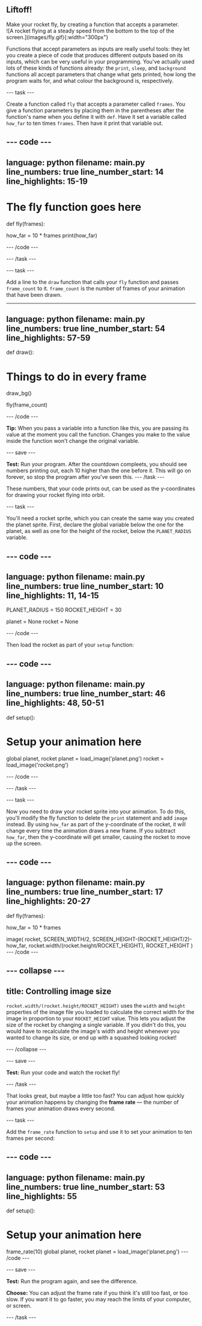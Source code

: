 ## Liftoff!

<div style="display: flex; flex-wrap: wrap">
<div style="flex-basis: 200px; flex-grow: 1; margin-right: 15px;">
Make your rocket fly, by creating a function that accepts a parameter.
</div>
<div>
![A rocket flying at a steady speed from the bottom to the top of the screen.](images/fly.gif){:width="300px"}
</div>
</div>

Functions that accept parameters as inputs are really useful tools: they let you create a piece of code that produces different outputs based on its inputs, which can be very useful in your programming. You've actually used lots of these kinds of functions already: the `print`, `sleep`, and `background` functions all accept parameters that change what gets printed, how long the program waits for, and what colour the background is, respectively. 

--- task ---

Create a function called `fly` that accepts a parameter called `frames`. You give a function parameters by placing them in the parentheses after the function's name when you define it with `def`. Have it set a variable called `how_far` to ten times `frames`. Then have it print that variable out.

--- code ---
---
language: python
filename: main.py
line_numbers: true
line_number_start: 14 
line_highlights: 15-19
---
# The fly function goes here
def fly(frames):
  
  how_far = 10 * frames
  print(how_far)

--- /code ---

--- /task ---

--- task ---

Add a line to the `draw` function that calls your `fly` function and passes `frame_count` to it. `frame_count` is the number of frames of your animation that have been drawn.

---
language: python
filename: main.py
line_numbers: true
line_number_start: 54 
line_highlights: 57-59
---
def draw():
  # Things to do in every frame
  draw_bg()
  
  fly(frame_count)

--- /code ---

**Tip:** When you pass a variable into a function like this, you are passing its value at the moment you call the function. Changes you make to the value inside the function won't change the original variable.

--- save ---

**Test:** Run your program. After the countdown compleets, you should see numbers printing out, each 10 higher than the one before it. This will go on forever, so stop the program after you've seen this.
--- /task ---

These numbers, that your code prints out, can be used as the y-coordinates for drawing your rocket flying into orbit.

--- task ---

You'll need a rocket sprite, which you can create the same way you created the planet sprite. First, declare the global variable below the one for the planet, as well as one for the height of the rocket, below the `PLANET_RADIUS` variable.

--- code ---
---
language: python
filename: main.py
line_numbers: true
line_number_start: 10 
line_highlights: 11, 14-15
---
PLANET_RADIUS = 150
ROCKET_HEIGHT = 30

planet = None
rocket = None

--- /code ---

Then load the rocket as part of your `setup` function:

--- code ---
---
language: python
filename: main.py
line_numbers: true
line_number_start: 46 
line_highlights: 48, 50-51
---
def setup():
  # Setup your animation here
  global planet, rocket
  planet = load_image('planet.png')
  rocket = load_image('rocket.png')

--- /code ---

--- /task ---

--- task ---

Now you need to draw your rocket sprite into your animation. To do this, you'll modify the fly function to delete the `print` statement and add `image` instead. By using `how_far` as part of the y-coordinate of the rocket, it will change every time the animation draws a new frame. If you subtract `how_far`, then the y-coordinate will get smaller, causing the rocket to move up the screen.

--- code ---
---
language: python
filename: main.py
line_numbers: true
line_number_start: 17 
line_highlights: 20-27
---
def fly(frames):
  
  how_far = 10 * frames
  
  image(
    rocket, 
    SCREEN_WIDTH/2, 
    SCREEN_HEIGHT-(ROCKET_HEIGHT/2)-how_far, 
    rocket.width/(rocket.height/ROCKET_HEIGHT),
    ROCKET_HEIGHT
    )
--- /code ---

--- collapse ---
---
title: Controlling image size
---

`rocket.width/(rocket.height/ROCKET_HEIGHT)` uses the `width` and `height` properties of the image file you loaded to calculate the correct width for the image in proportion to your `ROCKET_HEIGHT` value. This lets you adjust the size of the rocket by changing a single variable. If you didn't do this, you would have to recalculate the image's width and height whenever you wanted to change its size, or end up with a squashed looking rocket!

--- /collapse ---

--- save ---

**Test:** Run your code and watch the rocket fly!

--- /task ---

That looks great, but maybe a little too fast? You can adjust how quickly your animation happens by changing the **frame rate** — the number of frames your animation draws every second. 

--- task ---

Add the `frame_rate` function to `setup` and use it to set your animation to ten frames per second:

--- code ---
---
language: python
filename: main.py
line_numbers: true
line_number_start: 53 
line_highlights: 55
---
def setup():
  # Setup your animation here
  frame_rate(10)
  global planet, rocket
  planet = load_image('planet.png')
--- /code ---

--- save ---

**Test:** Run the program again, and see the difference.

**Choose:** You can adjust the frame rate if you think it's still too fast, or too slow. If you want it to go faster, you may reach the limits of your computer, or screen.

--- /task ---